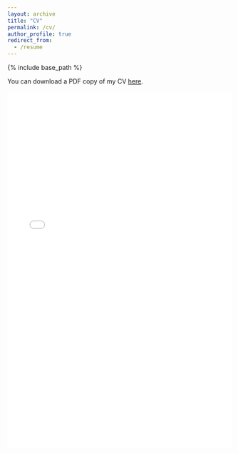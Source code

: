 ```yaml
---
layout: archive
title: "CV"
permalink: /cv/
author_profile: true
redirect_from:
  - /resume
---
```


{% include base_path %}

You can download a PDF copy of my CV
[here](/files/DarshanAcharya_CV.pdf).

<iframe src="/files/CV_DarshanAcharya_CV.pdf" width="100%" height="800" frameborder="no" border="0" marginwidth="0" marginheight="0"></iframe>

